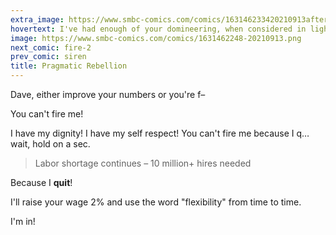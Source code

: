 ```yaml
---
extra_image: https://www.smbc-comics.com/comics/163146233420210913after.png
hovertext: I've had enough of your domineering, when considered in light of macroeconomic conditions!
image: https://www.smbc-comics.com/comics/1631462248-20210913.png
next_comic: fire-2
prev_comic: siren
title: Pragmatic Rebellion
---
```


Dave, either improve your numbers or you're f–

You can't fire me!

I have my dignity! I have my self respect! You can't fire me because I q… wait, hold on a sec.

> Labor shortage continues – 10 million+ hires needed

Because I **quit**!

I'll raise your wage 2% and use the word "flexibility" from time to time.

I'm in!
